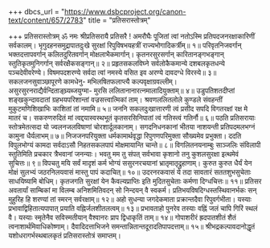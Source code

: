 +++
dbcs_url = "https://www.dsbcproject.org/canon-text/content/657/2783"
title = "प्रतिसरास्तोत्रम्"

+++
प्रतिसरास्तोत्रम्
ॐ नमः श्रीप्रतिसरायै
प्रतिसरै ! अमरौघैः पूजितां त्वां नतोऽस्मि 
प्रतिपदजनरक्षाकारिणीं सर्वकालम्। 
भृगुदहनसमुद्रापातदुःखे सुरक्षां 
रिपुविषभयहत्रीं राज्यभोगादिकर्त्रीम्॥ १॥
परिवृतनिजवर्गान् भक्तदत्तापवर्गान् 
कलितदुरितवर्गान् मोक्षलाभैकमार्गान्। 
कृतनरसुरसर्गान् कारितानङ्गभङ्गान्  
स्तुतिकृतमुनिगर्गान् सर्वरक्षैकसङ्गान्॥ २॥
प्रहृतसकलविघ्ने सर्वलोकैकमान्ये 
दशबलकृतधन्ये पञ्चदेवीवरेण्ये। 
विषमपदशरण्ये सर्वदा त्वां नमस्ये 
वसित इव अरण्ये दावदग्धे विरस्ये॥ ३॥
सकलजनसुवाञ्छापूरणे कामधेनु-
मभिलषितफलाप्त्यै कल्पवृक्षाग्रवल्लीम्। 
असुरसुरनराद्यैर्वन्दिताङ्घ्र्यब्जयुग्मा-
मुरसि ललितानानारत्नमालादियुक्ताम्॥ ४॥
उडुपतिशतदीप्तां शङ्खकुन्दावदातां 
ग्रहभयपरिशान्तां वज्रसत्त्वात्मिकां ताम्। 
श्रवणललितलोले कुण्डले संवहन्तीं 
मुकुटमणिशिखाभिः काशितां तां नमामि॥ ५॥
जननि सकलदुःखात्तारणी त्वं प्रसीद
सपदि विगतरक्षां रक्ष मे मातरं च। 
सकरुणरुदितं मां त्वद्दयास्वस्थभूतं 
कृतसरसिनिपातां त्वं गतिस्त्वं गतिर्नौ॥ ६॥
पठति प्रतिसरायाः स्तोत्रमेतत्सदा यो 
ज्वलनजलविषाणां चोरशार्दूलकानाम्। 
सगदनिधनकानां भीतया नाशयन्ती 
प्रतिपदमलभग्नं कामुना धैर्यलाभम्॥ ७॥
निजजनपरियुक्ता धर्मकामार्थवृद्धा 
रिपुगणपरिमुक्ता सौख्यमेव प्रभुक्ता। 
ददति विपुलभोग्यं कामदा सर्वदाऽसौ 
निहतसकलपापं मोक्षमायान्ति चान्ते॥ ८॥
विगलितनयनाम्बुः साञ्जलिः संविलापी 
स्तुतिमिति प्रचकार त्रैभवानां जनन्याः। 
भवतु मम तु संपत् सर्वभावा कृशानो 
तनु कुशलसुरक्षा इत्थमेवं सुचित्तः॥ ९॥
विपचतु मयि सर्वं मादृशं कर्म भोग्यं 
ससुरनरचयानां भ्रातृमातृद्रुहाणाम्। 
कुरुत कुरुत धैर्यं येन मोक्षं सुलभ्यं 
जठरनिलयवासं मास्तु पापं कदाचित्॥ १०॥
उदरनरकवासं ये तदा सावतारं 
सततशुभसुचेताः साधयिष्यामि बोधिम्।
कृतजगति सुरक्षां येन कैवल्यप्राप्तिः 
इति मुदितसुचेताः कर्मणा दिग्धचित्तः॥ ११॥
प्रतिसर अवतार्यां साम्बिकां मा विलम्ब 
अनिशमितिवदन् सो निन्दयन् वै स्वकर्म। 
प्रतिभयविषदिग्धस्तस्थिवानर्भकः सन् 
मुहुरिह हि शरण्यां तां स्मरन् सर्वरक्षाम्॥ १२॥
अहो सुधन्या जगदेकमाता प्रक्रान्तदैवा रिपुवर्गभीता। 
यस्याः प्रभावाद्विहितात्यपापात् प्रयाति वह्निर्जलशीतलत्वम्॥ १३॥
प्रभावताहो पुनरेव तस्याः 
वह्निं जलं चापि गिरिं स्थलं वै। 
यस्याः स्मृतेनैव सविस्मतीयान् 
वैश्वानरः प्राप द्विधाकृतिं ताम्॥ १४॥
गोपाशरीरं ह्रदपातशीतं शैतं त्वनाशार्थमिवाधिकोष्णाम्। 
दैवादिदत्ताभिजने समन्तान्नितान्तदूरादतिपापदत्ताम्॥ १५॥
श्रीभद्रकल्पावदानोद्धृतं यशोधरागर्भस्थबालकृतं
प्रतिसरास्तोत्रं समाप्तम्।
